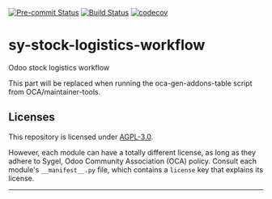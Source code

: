 
<!-- /!\ Non OCA Context : Set here the badge of your runbot / runboat instance. -->
[![Pre-commit Status](https://github.com/sygel-technology/sy-stock-logistics-workflow/actions/workflows/pre-commit.yml/badge.svg?branch=17.0)](https://github.com/sygel-technology/sy-stock-logistics-workflow/actions/workflows/pre-commit.yml?query=branch%3A17.0)
[![Build Status](https://github.com/sygel-technology/sy-stock-logistics-workflow/actions/workflows/test.yml/badge.svg?branch=17.0)](https://github.com/sygel-technology/sy-stock-logistics-workflow/actions/workflows/test.yml?query=branch%3A17.0)
[![codecov](https://codecov.io/gh/sygel-technology/sy-stock-logistics-workflow/branch/17.0/graph/badge.svg)](https://codecov.io/gh/sygel-technology/sy-stock-logistics-workflow)
<!-- /!\ Non OCA Context : Set here the badge of your translation instance. -->

<!-- /!\ do not modify above this line -->

# sy-stock-logistics-workflow

Odoo stock logistics workflow

<!-- /!\ do not modify below this line -->

<!-- prettier-ignore-start -->

[//]: # (addons)

This part will be replaced when running the oca-gen-addons-table script from OCA/maintainer-tools.

[//]: # (end addons)

<!-- prettier-ignore-end -->

## Licenses

This repository is licensed under [AGPL-3.0](LICENSE).

However, each module can have a totally different license, as long as they adhere to Sygel, Odoo Community Association (OCA)
policy. Consult each module's `__manifest__.py` file, which contains a `license` key
that explains its license.

----
<!-- /!\ Non OCA Context : Set here the full description of your organization. -->
